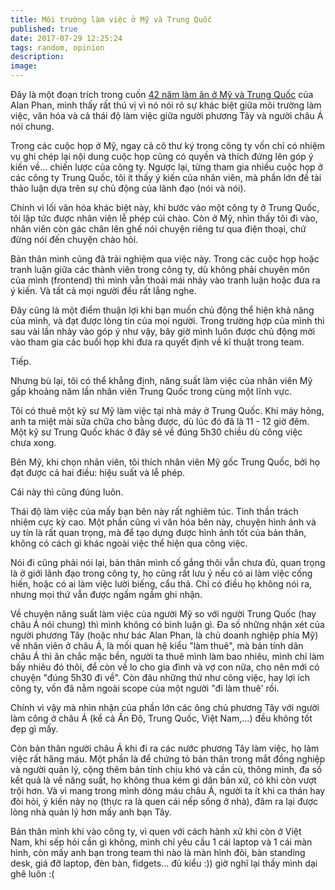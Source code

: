 ```yaml
---
title: Môi trường làm việc ở Mỹ và Trung Quốc
published: true
date: 2017-07-29 12:25:24
tags: random, opinion
description: 
image:
---
```

Đây là một đoạn trích trong cuốn [42 năm làm ăn ở Mỹ và Trung Quốc](https://tiki.vn/42-nam-lam-an-tai-my-va-trung-quoc-tai-ban-p342712.html) của Alan Phan, mình thấy rất thú vị vì nó nói rõ sự khác biệt giữa môi trường làm việc, văn hóa và cả thái độ làm việc giữa người phương Tây và người châu Á nói chung.

<book>
<p>Trong các cuộc họp ở Mỹ, ngay cả cô thư ký trong công ty vốn chỉ có nhiệm vụ ghi chép lại nội dung cuộc họp cũng có quyền và thích đứng lên góp ý kiến về... chiến lược của công ty. Ngược lại, từng tham gia nhiều cuộc họp ở các công ty Trung Quốc, tôi ít thấy ý kiến của nhân viên, mà phần lớn đề tài thảo luận dựa trên sự chủ động của lãnh đạo (nói và nói).</p>
<p>Chính vì lối văn hóa khác biệt này, khi bước vào một công ty ở Trung Quốc, tôi lập tức được nhân viên lễ phép cúi chào. Còn ở Mỹ, nhìn thấy tôi đi vào, nhân  viên còn gác chân lên ghế nói chuyện riêng tư qua điện thoại, chứ đừng nói đến chuyện chào hỏi.</p>
</book>

Bản thân mình cũng đã trải nghiệm qua việc này. Trong các cuộc họp hoặc tranh luận giữa các thành viên trong công ty, dù không phải chuyên môn của mình (frontend) thì mình vẫn thoải mái nhảy vào tranh luận hoặc đưa ra ý kiến. Và tất cả mọi người đều rất lắng nghe.

Đây cũng là một điểm thuận lợi khi bạn muốn chủ động thể hiện khả năng của mình, và đạt được lòng tin của mọi người. Trong trường hợp của mình thì sau vài lần nhảy vào góp ý như vậy, bây giờ mình luôn được chủ động mời vào tham gia các buổi họp khi đưa ra quyết định về kĩ thuật trong team.

Tiếp.

<book>
<p>Nhưng bù lại, tôi có thể khẳng định, năng suất làm việc của nhân viên Mỹ gấp khoảng năm lần nhân viên Trung Quốc trong cùng một lĩnh vực.</p>
<p>Tôi có thuê một kỹ sư Mỹ làm việc tại nhà máy ở Trung Quốc. Khi máy hỏng, anh ta miệt mài sửa chữa cho bằng được, dù lúc đó đã là 11 - 12 giờ đêm. Một kỹ sư Trung Quốc khác ở  đây sẽ về đúng 5h30 chiều dù công việc chưa xong.</p>
<p>Bên Mỹ, khi chọn nhân viên, tôi thích nhân viên Mỹ gốc Trung Quốc, bởi họ đạt được cả hai điều: hiệu suất và lễ phép.</p>
</book>

Cái này thì cũng đúng luôn.

Thái độ làm việc của mấy bạn bên này rất nghiêm túc. Tinh thần trách nhiệm cực kỳ cao. Một phần cũng vì văn hóa bên này, chuyện hình ảnh và uy tín là rất quan trọng, mà để tạo dựng được hình ảnh tốt của bản thân, không có cách gì khác ngoài việc thể hiện qua công việc. 

Nói đi cũng phải nói lại, bản thân mình cố gắng thôi vẫn chưa đủ, quan trọng là ở giới lãnh đạo trong công ty, họ cũng rất lưu ý nếu có ai làm việc cống hiến, hoặc có ai làm việc lười biếng, cẩu thả. Chỉ có điều họ không nói ra, nhưng mọi thứ vẫn được ngấm ngầm ghi nhận.

Về chuyện năng suất làm việc của người Mỹ so với người Trung Quốc (hay châu Á nói chung) thì mình không có bình luận gì. Đa số những nhận xét của người phương Tây (hoặc như bác Alan Phan, là chủ doanh nghiệp phía Mỹ) về nhân viên ở châu Á, là mối quan hệ kiểu "làm thuê", mà bản tính dân châu Á thì ăn chắc mặc bền, người ta thuê mình làm bao nhiêu, mình chỉ làm bấy nhiêu đó thôi, để còn về lo cho gia đình và vợ con nữa, cho nên mới có chuyện "đúng 5h30 đi về". Còn đâu những thứ như công việc, hay lợi ích công ty, vốn đã nằm ngoài scope của một người "đi làm thuê' rồi. 

Chính vì vậy mà nhìn nhận của phần lớn các ông chủ phương Tây với người làm công ở châu Á (kể cả Ấn Độ, Trung Quốc, Việt Nam,...) đều không tốt đẹp gì mấy.

Còn bản thân người châu Á khi đi ra các nước phương Tây làm việc, họ làm việc rất hăng máu. Một phần là để chứng tỏ bản thân trong mắt đồng nghiệp và người quản lý, cộng thêm bản tính chịu khó và cần cù, thông minh, đa số kết quả là về năng suất, họ không thua kém gì dân bản xứ, có khi còn vượt trội hơn. Và vì mang trong mình dòng máu châu Á, người ta ít khi ca thán hay đòi hỏi, ý kiến này nọ (thực ra là quen cái nếp sống ở nhà), đâm ra lại được lòng nhà quản lý hơn mấy anh bạn Tây.

Bản thân mình khi vào công ty, vì quen với cách hành xử khi còn ở Việt Nam, khi sếp hỏi cần gì không, mình chỉ yêu cầu 1 cái laptop và 1 cái màn hình, còn mấy anh bạn trong team thì nào là màn hình đôi, bàn standing desk, giá đỡ laptop, đèn bàn, fidgets... đủ kiểu :)) giờ nghĩ lại thấy mình dại ghê luôn :(
